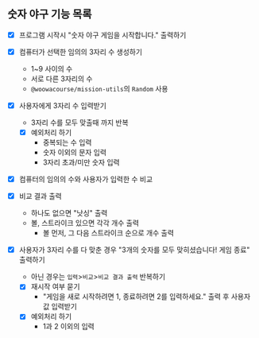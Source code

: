 ## 숫자 야구 기능 목록

- [x] 프로그램 시작시 "숫자 야구 게임을 시작합니다." 출력하기

- [x] 컴퓨터가 선택한 임의의 3자리 수 생성하기

  - 1~9 사이의 수
  - 서로 다른 3자리의 수
  - `@woowacourse/mission-utils`의 `Random` 사용

- [x] 사용자에게 3자리 수 입력받기

  - 3자리 수를 모두 맞출때 까지 반복
  - [x] 예외처리 하기
    - 중복되는 수 입력
    - 숫자 이외의 문자 입력
    - 3자리 초과/미만 숫자 입력

- [x] 컴퓨터의 임의의 수와 사용자가 입력한 수 비교

- [x] 비교 결과 출력

  - 하나도 없으면 "낫싱" 출력
  - 볼, 스트라이크 있으면 각각 개수 출력
    - 볼 먼저, 그 다음 스트라이크 순으로 개수 출력

- [x] 사용자가 3자리 수를 다 맞춘 경우 "3개의 숫자를 모두 맞히셨습니다! 게임 종료" 출력하기
  - 아닌 경우는 `입력`>`비교`>`비교 결과 출력` 반복하기
  - [x] 재시작 여부 묻기
    - "게임을 새로 시작하려면 1, 종료하려면 2를 입력하세요." 출력 후 사용자 값 입력받기
  - [x] 예외처리 하기
    - 1과 2 이외의 입력

